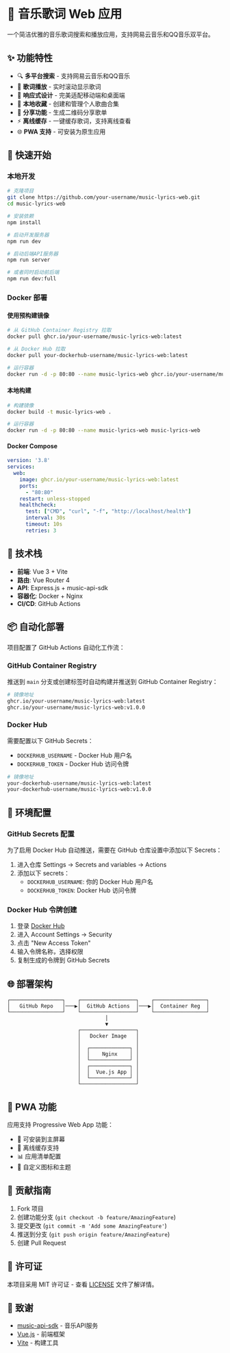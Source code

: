 # 🎵 音乐歌词 Web 应用

一个简洁优雅的音乐歌词搜索和播放应用，支持网易云音乐和QQ音乐双平台。

## ✨ 功能特性

- 🔍 **多平台搜索** - 支持网易云音乐和QQ音乐
- 🎵 **歌词播放** - 实时滚动显示歌词
- 📱 **响应式设计** - 完美适配移动端和桌面端
- 💾 **本地收藏** - 创建和管理个人歌曲合集
- 🔗 **分享功能** - 生成二维码分享歌单
- ⚡ **离线缓存** - 一键缓存歌词，支持离线查看
- 🌐 **PWA 支持** - 可安装为原生应用

## 🚀 快速开始

### 本地开发

```bash
# 克隆项目
git clone https://github.com/your-username/music-lyrics-web.git
cd music-lyrics-web

# 安装依赖
npm install

# 启动开发服务器
npm run dev

# 启动后端API服务器
npm run server

# 或者同时启动前后端
npm run dev:full
```

### Docker 部署

#### 使用预构建镜像

```bash
# 从 GitHub Container Registry 拉取
docker pull ghcr.io/your-username/music-lyrics-web:latest

# 从 Docker Hub 拉取
docker pull your-dockerhub-username/music-lyrics-web:latest

# 运行容器
docker run -d -p 80:80 --name music-lyrics-web ghcr.io/your-username/music-lyrics-web:latest
```

#### 本地构建

```bash
# 构建镜像
docker build -t music-lyrics-web .

# 运行容器
docker run -d -p 80:80 --name music-lyrics-web music-lyrics-web
```

#### Docker Compose

```yaml
version: '3.8'
services:
  web:
    image: ghcr.io/your-username/music-lyrics-web:latest
    ports:
      - "80:80"
    restart: unless-stopped
    healthcheck:
      test: ["CMD", "curl", "-f", "http://localhost/health"]
      interval: 30s
      timeout: 10s
      retries: 3
```

## 🔧 技术栈

- **前端**: Vue 3 + Vite
- **路由**: Vue Router 4
- **API**: Express.js + music-api-sdk
- **容器化**: Docker + Nginx
- **CI/CD**: GitHub Actions

## 📦 自动化部署

项目配置了 GitHub Actions 自动化工作流：

### GitHub Container Registry

推送到 `main` 分支或创建标签时自动构建并推送到 GitHub Container Registry：

```bash
# 镜像地址
ghcr.io/your-username/music-lyrics-web:latest
ghcr.io/your-username/music-lyrics-web:v1.0.0
```

### Docker Hub

需要配置以下 GitHub Secrets：

- `DOCKERHUB_USERNAME` - Docker Hub 用户名
- `DOCKERHUB_TOKEN` - Docker Hub 访问令牌

```bash
# 镜像地址
your-dockerhub-username/music-lyrics-web:latest
your-dockerhub-username/music-lyrics-web:v1.0.0
```

## 🔐 环境配置

### GitHub Secrets 配置

为了启用 Docker Hub 自动推送，需要在 GitHub 仓库设置中添加以下 Secrets：

1. 进入仓库 Settings → Secrets and variables → Actions
2. 添加以下 secrets：
   - `DOCKERHUB_USERNAME`: 你的 Docker Hub 用户名
   - `DOCKERHUB_TOKEN`: Docker Hub 访问令牌

### Docker Hub 令牌创建

1. 登录 [Docker Hub](https://hub.docker.com/)
2. 进入 Account Settings → Security
3. 点击 "New Access Token"
4. 输入令牌名称，选择权限
5. 复制生成的令牌到 GitHub Secrets

## 🌐 部署架构

```
┌─────────────────┐    ┌──────────────────┐    ┌─────────────────┐
│   GitHub Repo   │───▶│  GitHub Actions  │───▶│  Container Reg  │
└─────────────────┘    └──────────────────┘    └─────────────────┘
                                │
                                ▼
                       ┌──────────────────┐
                       │   Docker Image   │
                       │                  │
                       │  ┌─────────────┐ │
                       │  │    Nginx    │ │
                       │  └─────────────┘ │
                       │  ┌─────────────┐ │
                       │  │  Vue.js App │ │
                       │  └─────────────┘ │
                       └──────────────────┘
```

## 📱 PWA 功能

应用支持 Progressive Web App 功能：

- 📱 可安装到主屏幕
- 🔄 离线缓存支持
- 📊 应用清单配置
- 🎨 自定义图标和主题

## 🤝 贡献指南

1. Fork 项目
2. 创建功能分支 (`git checkout -b feature/AmazingFeature`)
3. 提交更改 (`git commit -m 'Add some AmazingFeature'`)
4. 推送到分支 (`git push origin feature/AmazingFeature`)
5. 创建 Pull Request

## 📄 许可证

本项目采用 MIT 许可证 - 查看 [LICENSE](LICENSE) 文件了解详情。

## 🙏 致谢

- [music-api-sdk](https://github.com/jsososo/music-api-sdk) - 音乐API服务
- [Vue.js](https://vuejs.org/) - 前端框架
- [Vite](https://vitejs.dev/) - 构建工具